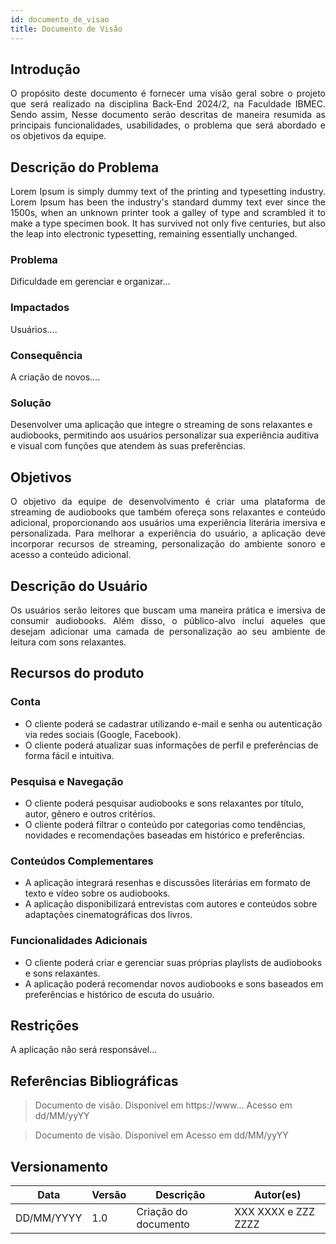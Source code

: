 ```yaml
---
id: documento_de_visao
title: Documento de Visão
---
```

## Introdução

<p align = "justify">
O propósito deste documento é fornecer uma visão geral sobre o projeto que será realizado na disciplina Back-End 2024/2, na Faculdade IBMEC. Sendo assim, Nesse documento serão descritas de maneira resumida as principais funcionalidades, usabilidades, o problema que será abordado e os objetivos da equipe.
</p>

## Descrição do Problema 

<p align = "justify">
Lorem Ipsum is simply dummy text of the printing and typesetting industry. Lorem Ipsum has been the industry's standard dummy text ever since the 1500s, when an unknown printer took a galley of type and scrambled it to make a type specimen book. It has survived not only five centuries, but also the leap into electronic typesetting, remaining essentially unchanged.
</p>

### Problema

Dificuldade em gerenciar e organizar...

### Impactados

Usuários....

### Consequência

A criação de novos....

### Solução

Desenvolver uma aplicação que integre o streaming de sons relaxantes e audiobooks, permitindo aos usuários personalizar sua experiência auditiva e visual com funções que atendem às suas preferências.

## Objetivos

<p align = "justify">
O objetivo da equipe de desenvolvimento é criar uma plataforma de streaming de audiobooks que também ofereça sons relaxantes e conteúdo adicional, proporcionando aos usuários uma experiência literária imersiva e personalizada. Para melhorar a experiência do usuário, a aplicação deve incorporar recursos de streaming, personalização do ambiente sonoro e acesso a conteúdo adicional.
</p>

## Descrição do Usuário 

<p align = "justify">
Os usuários serão leitores que buscam uma maneira prática e imersiva de consumir audiobooks. Além disso, o público-alvo inclui aqueles que desejam adicionar uma camada de personalização ao seu ambiente de leitura com sons relaxantes.
</p>

## Recursos do produto

### Conta

- O cliente poderá se cadastrar utilizando e-mail e senha ou autenticação via redes sociais (Google, Facebook).
- O cliente poderá atualizar suas informações de perfil e preferências de forma fácil e intuitiva.

### Pesquisa e Navegação

- O cliente poderá pesquisar audiobooks e sons relaxantes por título, autor, gênero e outros critérios.
- O cliente poderá filtrar o conteúdo por categorias como tendências, novidades e recomendações baseadas em histórico e preferências.

### Conteúdos Complementares

- A aplicação integrará resenhas e discussões literárias em formato de texto e vídeo sobre os audiobooks.
- A aplicação disponibilizará entrevistas com autores e conteúdos sobre adaptações cinematográficas dos livros.

### Funcionalidades Adicionais

- O cliente poderá criar e gerenciar suas próprias playlists de audiobooks e sons relaxantes.
- A aplicação poderá recomendar novos audiobooks e sons baseados em preferências e histórico de escuta do usuário.

## Restrições

<p align = "justify">
A aplicação não será responsável...
</p>

## Referências Bibliográficas

> Documento de visão. Disponível em https://www... Acesso em dd/MM/yyYY

> Documento de visão. Disponível em  Acesso em dd/MM/yyYY

## Versionamento
| Data | Versão | Descrição | Autor(es) |
| -- | -- | -- | -- |
| DD/MM/YYYY | 1.0 | Criação do documento | XXX XXXX e ZZZ ZZZZ | 

